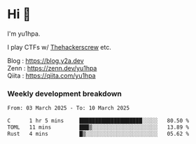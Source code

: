 # Hi 👋

I'm yu1hpa.

I play CTFs w/ [Thehackerscrew](https://www.thehackerscrew.team/) etc.

Blog : https://blog.y2a.dev  
Zenn : https://zenn.dev/yu1hpa  
Qiita : https://qiita.com/yu1hpa  

### Weekly development breakdown

<!--START_SECTION:waka-->

```txt
From: 03 March 2025 - To: 10 March 2025

C      1 hr 5 mins     ████████████████████░░░░░   80.50 %
TOML   11 mins         ███▒░░░░░░░░░░░░░░░░░░░░░   13.89 %
Rust   4 mins          █▒░░░░░░░░░░░░░░░░░░░░░░░   05.62 %
```

<!--END_SECTION:waka-->

